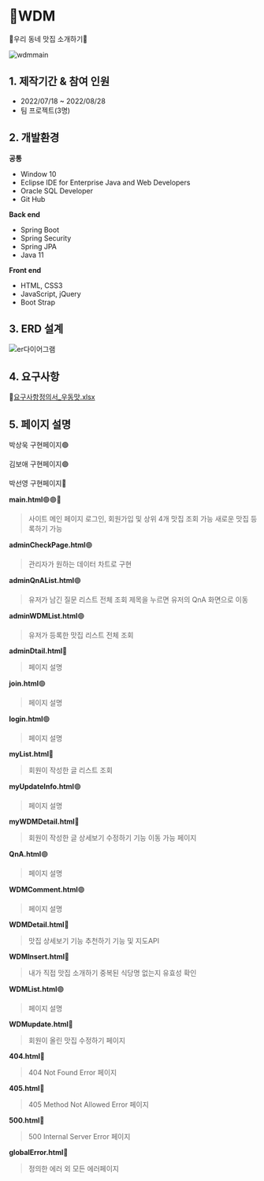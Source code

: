 # 🍴WDM
🍖우리 동네 맛집 소개하기🍖



![wdmmain](https://user-images.githubusercontent.com/57398610/185555405-7d03336a-eb23-4609-b08f-81ac5aa23748.JPG)



## 1. 제작기간 & 참여 인원
- 2022/07/18 ~ 2022/08/28
- 팀 프로젝트(3명)

## 2. 개발환경
**공통**
- Window 10
- Eclipse IDE for Enterprise Java and Web Developers
- Oracle SQL Developer
- Git Hub

**Back end**
- Spring Boot
- Spring Security
- Spring JPA
- Java 11

**Front end**
- HTML, CSS3
- JavaScript, jQuery
- Boot Strap

## 3. ERD 설계

![er다이어그램](https://user-images.githubusercontent.com/57398610/185556219-f88b3fb3-563e-4b0a-b434-2f3c643bd600.JPG)


## 4. 요구사항
🔗[요구사항정의서_우동맛.xlsx](https://github.com/Rflower/WDM/files/9379629/_.xlsx)


## 5. 페이지 설명
박상욱 구현페이지🟢

김보애 구현페이지🟣

박선영 구현페이지🔴

**main.html**🟢🟣🔴
> 사이트 메인 페이지
> 로그인, 회원가입 및 상위 4개 맛집 조회 가능
> 새로운 맛집 등록하기 가능

**adminCheckPage.html**🟣
> 관리자가 원하는 데이터 차트로 구현

**adminQnAList.html**🟣
> 유저가 남긴 질문 리스트 전체 조회
> 제목을 누르면 유저의 QnA 화면으로 이동

**adminWDMList.html**🟣
> 유저가 등록한 맛집 리스트 전체 조회

**adminDtail.html**🔴
>페이지 설명

**join.html**🟢
>페이지 설명

**login.html**🟢
>페이지 설명

**myList.html**🔴
> 회원이 작성한 글 리스트 조회

**myUpdateInfo.html**🟢
>페이지 설명

**myWDMDetail.html**🔴
> 회원이 작성한 글 상세보기
> 수정하기 기능 이동 가능 페이지

**QnA.html**🟣
>페이지 설명

**WDMComment.html**🟣
>페이지 설명

**WDMDetail.html**🔴
> 맛집 상세보기 기능
> 추천하기 기능 및 지도API

**WDMInsert.html**🔴
> 내가 직접 맛집 소개하기
> 중복된 식당명 없는지 유효성 확인

**WDMList.html**🟣
> 페이지 설명

**WDMupdate.html**🔴
> 회원이 올린 맛집 수정하기 페이지

**404.html**🔴
> 404 Not Found Error 페이지

**405.html**🔴
> 405 Method Not Allowed Error 페이지

**500.html**🔴
> 500 Internal Server Error 페이지

**globalError.html**🔴
> 정의한 에러 외 모든 에러페이지
